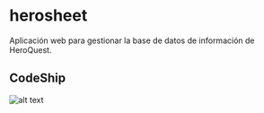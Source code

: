 herosheet
=========
Aplicación web para gestionar la base de datos de información de HeroQuest.

CodeShip
--------
![alt text](https://www.codeship.io/projects/214c43f0-121f-0131-9779-56eae5542c58/status)
